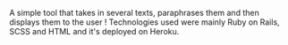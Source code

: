 A simple tool that takes in several texts, paraphrases them and then displays them to the user !
Technologies used were mainly Ruby on Rails, SCSS and HTML and it's deployed on Heroku.
